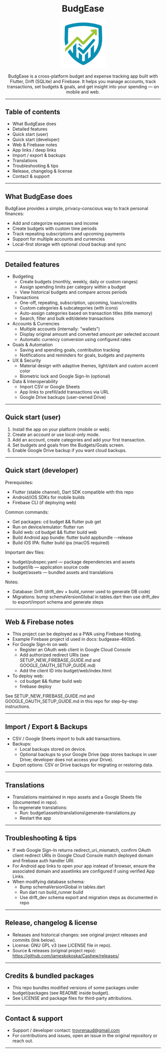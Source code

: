 <h1 align="center" style="font-size:28px; line-height:1"><b>BudgEase</b></h1>

<div align="center">
  <img alt="Icon" src="promotional/icons/icon.png" width="150px">
</div>

<p align="center">
  BudgEase is a cross-platform budget and expense tracking app built with Flutter, Drift (SQLite) and Firebase. It helps you manage accounts, track transactions, set budgets & goals, and get insight into your spending — on mobile and web.
</p>

---

## Table of contents
- What BudgEase does
- Detailed features
- Quick start (user)
- Quick start (developer)
- Web & Firebase notes
- App links / deep links
- Import / export & backups
- Translations
- Troubleshooting & tips
- Release, changelog & license
- Contact & support

---

## What BudgEase does
BudgEase provides a simple, privacy-conscious way to track personal finances:
- Add and categorize expenses and income
- Create budgets with custom time periods
- Track repeating subscriptions and upcoming payments
- Support for multiple accounts and currencies
- Local-first storage with optional cloud backup and sync

---

## Detailed features
- Budgeting
  - Create budgets (monthly, weekly, daily or custom ranges)
  - Assign spending limits per category within a budget
  - View historical budgets and compare across periods
- Transactions
  - One-off, repeating, subscription, upcoming, loans/credits
  - Custom categories & subcategories (with icons)
  - Auto-assign categories based on transaction titles (title memory)
  - Search, filter and bulk edit/delete transactions
- Accounts & Currencies
  - Multiple accounts (internally: "wallets")
  - Display original amount and converted amount per selected account
  - Automatic currency conversion using configured rates
- Goals & Automation
  - Saving and spending goals, contribution tracking
  - Notifications and reminders for goals, budgets and payments
- UX & Security
  - Material design with adaptive themes, light/dark and custom accent color
  - Biometric lock and Google Sign-In (optional)
- Data & Interoperability
  - Import CSV or Google Sheets
  - App links to prefill/add transactions via URL
  - Google Drive backups (user-owned Drive)

---

## Quick start (user)
1. Install the app on your platform (mobile or web).
2. Create an account or use local-only mode.
3. Add an account, create categories and add your first transaction.
4. Set budgets and goals from the Budgets/Goals screen.
5. Enable Google Drive backup if you want cloud backups.

---

## Quick start (developer)
Prerequisites:
- Flutter (stable channel), Dart SDK compatible with this repo
- Android/iOS SDKs for mobile builds
- Firebase CLI (if deploying web)

Common commands:
- Get packages: cd budget && flutter pub get
- Run on device/emulator: flutter run
- Build web: cd budget && flutter build web
- Build Android app bundle: flutter build appbundle --release
- Build iOS IPA: flutter build ipa (macOS required)

Important dev files:
- budget/pubspec.yaml — package dependencies and assets
- budget/lib — application source code
- budget/assets — bundled assets and translations

Notes:
- Database: Drift (drift_dev + build_runner used to generate DB code)
- Migrations: bump schemaVersionGlobal in tables.dart then use drift_dev to export/import schema and generate steps

---

## Web & Firebase notes
- This project can be deployed as a PWA using Firebase Hosting.
- Example Firebase project id used in docs: budgease-460b5.
- For Google Sign-In on web:
  - Register an OAuth web client in Google Cloud Console
  - Add authorized redirect URIs (see SETUP_NEW_FIREBASE_GUIDE.md and GOOGLE_OAUTH_SETUP_GUIDE.md)
  - Add the client ID into budget/web/index.html: <meta name="google-signin-client_id" content="YOUR_WEB_CLIENT_ID">
- To deploy web:
  - cd budget && flutter build web
  - firebase deploy

See SETUP_NEW_FIREBASE_GUIDE.md and GOOGLE_OAUTH_SETUP_GUIDE.md in this repo for step-by-step instructions.

---

## Import / Export & Backups
- CSV / Google Sheets import to bulk add transactions.
- Backups:
  - Local backups stored on device.
  - Optional backups to your Google Drive (app stores backups in user Drive; developer does not access your Drive).
- Export options: CSV or Drive backups for migrating or restoring data.

---

## Translations
- Translations maintained in repo assets and a Google Sheets file (documented in repo).
- To regenerate translations:
  - Run: budget\assets\translations\generate-translations.py
  - Restart the app

---

## Troubleshooting & tips
- If web Google Sign-In returns redirect_uri_mismatch, confirm OAuth client redirect URIs in Google Cloud Console match deployed domain and firebase auth handler URI.
- For Android app links to open your app instead of browser, ensure the associated domain and assetlinks are configured if using verified App Links.
- When modifying database schema:
  - Bump schemaVersionGlobal in tables.dart
  - Run dart run build_runner build
  - Use drift_dev schema export and migration steps as documented in repo

---

## Release, changelog & license
- Releases and historical changes: see original project releases and commits (link below).
- License: GNU GPL v3 (see LICENSE file in repo).
- Source & releases (original project repo): https://github.com/jameskokoska/Cashew/releases/

---

## Credits & bundled packages
- This repo bundles modified versions of some packages under budget/packages (see README inside budget).
- See LICENSE and package files for third-party attributions.

---

## Contact & support
- Support / developer contact: troyrenaud@gmail.com
- For contributions and issues, open an issue in the original repository or reach out.

---
